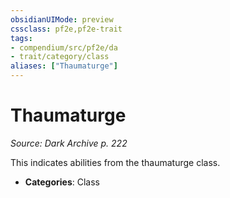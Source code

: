 ```yaml
---
obsidianUIMode: preview
cssclass: pf2e,pf2e-trait
tags:
- compendium/src/pf2e/da
- trait/category/class
aliases: ["Thaumaturge"]
---
```

# Thaumaturge  
*Source: Dark Archive p. 222*  

This indicates abilities from the thaumaturge class.

- **Categories**: Class